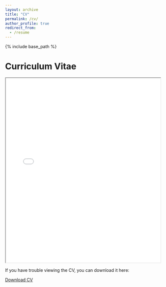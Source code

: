 ```yaml
---
layout: archive
title: "CV"
permalink: /cv/
author_profile: true
redirect_from:
  - /resume
---
```


{% include base_path %}

Curriculum Vitae
======
<iframe src="{{ site.baseurl }}/images/Austin_Ulrigg(5).pdf" width="100%" height="600px">
    This browser does not support PDFs. Please download the PDF to view it: <a href="{{ site.baseurl }}/assets/cv.pdf">Download PDF</a>.
</iframe>

<p>If you have trouble viewing the CV, you can download it here:</p>
<a href="{{ site.baseurl }}/images/Austin_Ulrigg(5).pdf" class="btn btn-primary">Download CV</a>
